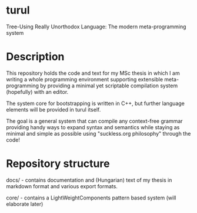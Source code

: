 # turul
Tree-Using Really Unorthodox Language: The modern meta-programming system

Description
===========

This repository holds the code and text for my MSc thesis in which I am writing a whole programming environment supporting extensible meta-programming by providing a minimal yet scriptable compilation system (hopefully) with an editor.

The system core for bootstrapping is written in C++, but further language elements will be provided in turul itself.

The goal is a general system that can compile any context-free grammar providing handy ways to expand syntax and semantics while staying as minimal and simple as possible using "suckless.org philosophy" through the code!

Repository structure
====================

docs/   - contains documentation and (Hungarian) text of my thesis in markdown format and various export formats.

core/   - contains a LightWeightComponents pattern based system (will elaborate later)

